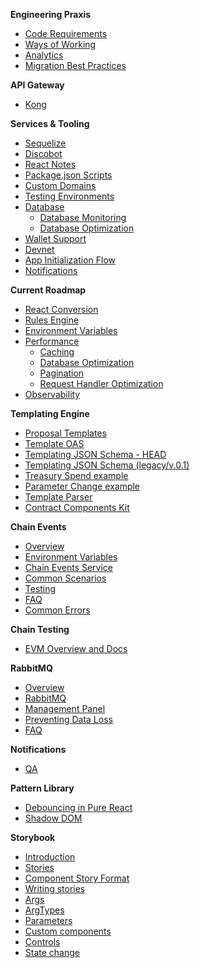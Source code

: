 **Engineering Praxis**
- [Code Requirements](Code-Requirements.md)
- [Ways of Working](Ways-Of-Working.md)
- [Analytics](Analytics.md)
- [Migration Best Practices](Database-Migrations.md)

**API Gateway**
  - [Kong](Kong.md)

**Services & Tooling**
- [Sequelize](Sequelize.md)
- [Discobot](Discobot.md)
- [React Notes](React-Notes.md)
- [Package.json Scripts](Package-Scripts.md)
- [Custom Domains](Custom-Domains.md)
- [Testing Environments](Testing-Environments.md)
- [Database](Database.md)
  - [Database Monitoring](Database-Monitoring.md)
  - [Database Optimization](Database-Optimization.md)
- [Wallet Support](Wallet-Support.md)
- [Devnet](Devnet.md)
- [App Initialization Flow](App-Initialization-Flow.md)
- [Notifications](Notifications.md)

**Current Roadmap**
- [React Conversion](React-Milestone.md)
- [Rules Engine](Rules-Module.md)
- [Environment Variables](Environment-Variables.md)
- [Performance](Performance.md)
  - [Caching](Caching.md)
  - [Database Optimization](Database-Optimization.md)
  - [Pagination](Pagination.md)
  - [Request Handler Optimization](Request-Handler-Optimization.md)
- [Observability](Observability.md)

**Templating Engine**
- [Proposal Templates](Proposal-Templates.md)
- [Template OAS](Template-OAS.md)
- [Templating JSON Schema - HEAD](examples/Template-Schema.md)
- [Templating JSON Schema (legacy/v.0.1)](examples/Template-Schema-v0.1.md)
- [Treasury Spend example](./examples/Treasury-Spend-Example.md)
- [Parameter Change example](./examples/Param-Change-Example.md)
- [Template Parser](examples/Template-Parser.md)
- [Contract Components Kit](Contract-Components-Kit.md)

**Chain Events**
- [Overview](Chain-Events-Overview.md)
- [Environment Variables](Chain-Events-Environment-Variables.md)
- [Chain Events Service](Chain-Events-Service.md)
- [Common Scenarios](Chain-Events-Service-Common-Scenarios.md)
- [Testing](Chain-Events-Testing.md)
- [FAQ](Chain-Events-Service-FAQ.md)
- [Common Errors](Chain-Events-Service-Common-Errors.md)

**Chain Testing**
- [EVM Overview and Docs](Chain-Testing-Overview.md)

**RabbitMQ**
- [Overview](RabbitMQ-Overview.md)
- [RabbitMQ](RabbitMQ.md)
- [Management Panel](RabbitMQ-Management-Panel.md)
- [Preventing Data Loss](RabbitMQ-Preventing-Data-Loss.md)
- [FAQ](RabbitMQ-FAQ.md)

**Notifications**
- [QA](Notifications-QA.md)

**Pattern Library**
- [Debouncing in Pure React](./examples/Debouncing-in-Pure-React.md)
- [Shadow DOM](./examples/Shadow-DOM.md)

**Storybook**
- [Introduction](Storybook-Introduction.md)
- [Stories](Storybook-Stories.md)
- [Component Story Format](Storybook-Component-Story-Format.md)
- [Writing stories](Storybook-Writing-Stories.md)
- [Args](Storybook-Args.md)
- [ArgTypes](Storybook-ArgTypes.md)
- [Parameters](Storybook-Parameters.md)
- [Custom components](Storybook-Custom-components.md)
- [Controls](Storybook-Controls.md)
- [State change](State-Change.md)